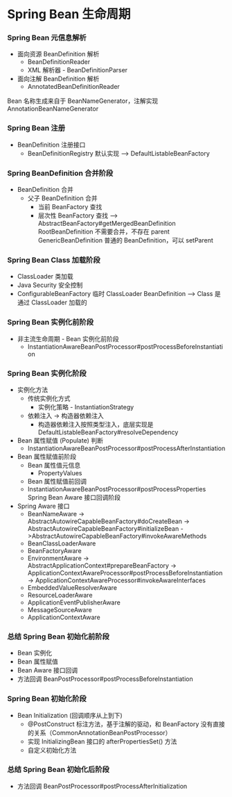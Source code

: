 # Spring Bean 生命周期
### Spring Bean 元信息解析
  - 面向资源 BeanDefinition 解析
    - BeanDefinitionReader
    - XML 解析器 - BeanDefinitionParser
  - 面向注解 BeanDefinition 解析
    - AnnotatedBeanDefinitionReader  

Bean 名称生成来自于 BeanNameGenerator，注解实现 AnnotationBeanNameGenerator
### Spring Bean 注册
  - BeanDefinition 注册接口
    - BeanDefinitionRegistry 默认实现 --> DefaultListableBeanFactory
### Spring BeanDefinition 合并阶段
  - BeanDefinition 合并
    - 父子 BeanDefinition 合并
      - 当前 BeanFactory 查找
      - 层次性 BeanFactory 查找 --> AbstractBeanFactory#getMergedBeanDefinition  
RootBeanDefinition 不需要合并，不存在 parent
GenericBeanDefinition 普通的 BeanDefinition，可以 setParent    
### Spring Bean Class 加载阶段 
  - ClassLoader 类加载
  - Java Security 安全控制
  - ConfigurableBeanFactory 临时 ClassLoader
BeanDefinition --> Class  是通过 ClassLoader 加载的
### Spring Bean 实例化前阶段
 - 非主流生命周期 - Bean 实例化前阶段
   - InstantiationAwareBeanPostProcessor#postProcessBeforeInstantiation  
### Spring Bean 实例化阶段
  - 实例化方法
    - 传统实例化方式
      - 实例化策略 - InstantiationStrategy  
    - 依赖注入 -> 构造器依赖注入
      - 构造器依赖注入按照类型注入，底层实现是 DefaultListableBeanFactory#resolveDependency
  - Bean 属性赋值 (Populate) 判断
    - InstantiationAwareBeanPostProcessor#postProcessAfterInstantiation
  - Bean 属性赋值前阶段
    - Bean 属性值元信息
      - PropertyValues
    - Bean 属性赋值前回调
     - InstantiationAwareBeanPostProcessor#postProcessProperties
Spring Bean Aware 接口回调阶段 
  - Spring Aware 接口
    - BeanNameAware -> AbstractAutowireCapableBeanFactory#doCreateBean -> 
    AbstractAutowireCapableBeanFactory#initializeBean 
    ->AbstractAutowireCapableBeanFactory#invokeAwareMethods
    - BeanClassLoaderAware
    - BeanFactoryAware
    - EnvironmentAware -> AbstractApplicationContext#prepareBeanFactory -> 
    ApplicationContextAwareProcessor#postProcessBeforeInstantiation -> 
    ApplicationContextAwareProcessor#invokeAwareInterfaces
    - EmbeddedValueResolverAware
    - ResourceLoaderAware
    - ApplicationEventPublisherAware
    - MessageSourceAware
    - ApplicationContextAware
### 总结 Spring Bean 初始化前阶段
  - Bean 实例化
  - Bean 属性赋值
  - Bean Aware 接口回调
  - 方法回调 BeanPostProcessor#postProcessBeforeInstantiation
### Spring Bean 初始化阶段
  - Bean Initialization (回调顺序从上到下)
    - @PostConstruct 标注方法，基于注解的驱动，和 BeanFactory 没有直接的关系（CommonAnnotationBeanPostProcessor）
    - 实现 InitializingBean 接口的 afterPropertiesSet() 方法
    - 自定义初始化方法
### 总结 Spring Bean 初始化后阶段
  - 方法回调 BeanPostProcessor#postProcessAfterInitialization